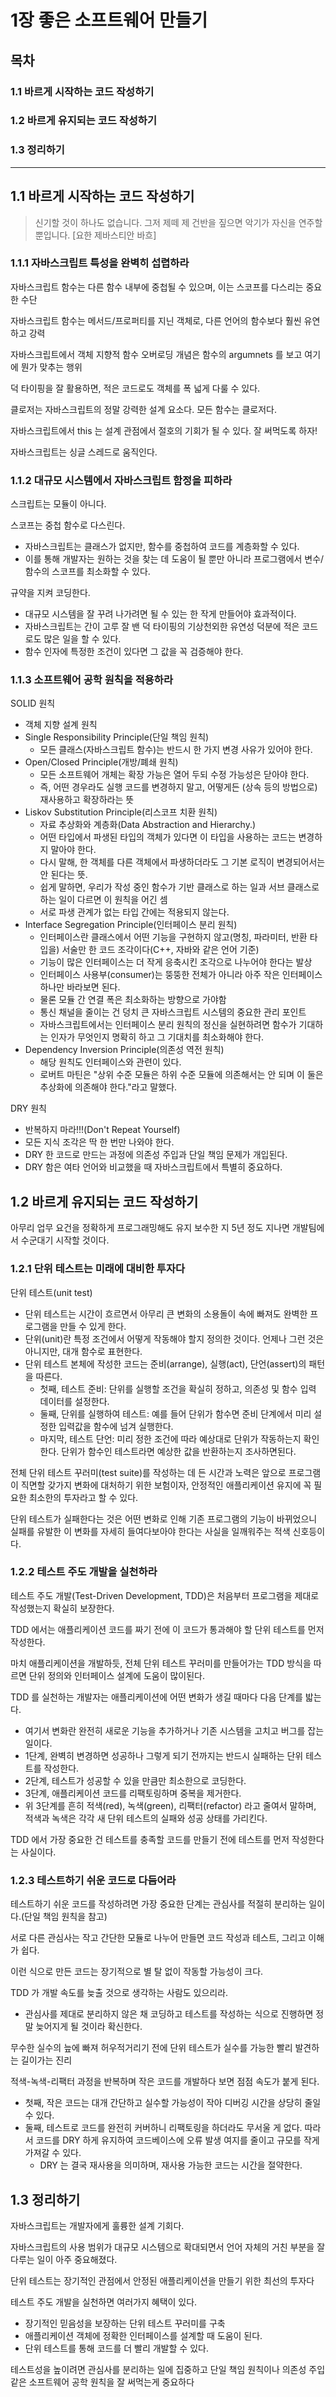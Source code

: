 # 1장 좋은 소프트웨어 만들기

## 목차

### 1.1 바르게 시작하는 코드 작성하기
### 1.2 바르게 유지되는 코드 작성하기
### 1.3 정리하기

---

## **1.1 바르게 시작하는 코드 작성하기**
> 신기할 것이 하나도 없습니다. 그저 제떼 제 건반을 짚으면 악기가 자신을 연주할 뿐입니다. [요한 제바스티안 바흐]

### **1.1.1 자바스크립트 특성을 완벽히 섭렵하라**

자바스크립트 함수는 다른 함수 내부에 중첩될 수 있으며, 이는 스코프를 다스리는 중요한 수단

자바스크립트 함수는 메서드/프로퍼티를 지닌 객체로, 다른 언어의 함수보다 훨씬 유연하고 강력

자바스크립트에서 객체 지향적 함수 오버로딩 개념은 함수의 argumnets 를 보고 여기에 뭔가 맞추는 행위

덕 타이핑을 잘 활용하면, 적은 코드로도 객체를 폭 넓게 다룰 수 있다.

클로저는 자바스크립트의 정말 강력한 설계 요소다. 모든 함수는 클로저다.

자바스크립트에서 this 는 설계 관점에서 절호의 기회가 될 수 있다. 잘 써먹도록 하자!

자바스크립트는 싱글 스레드로 움직인다.

### **1.1.2 대규모 시스템에서 자바스크립트 함정을 피하라**

스크립트는 모듈이 아니다.

스코프는 중첩 함수로 다스린다.
- 자바스크립트는 클래스가 없지만, 함수를 중첩하여 코드를 계층화할 수 있다.
- 이를 통해 개발자는 원하는 것을 찾는 데 도움이 될 뿐만 아니라 프로그램에서 변수/함수의 스코프를 최소화할 수 있다.

규약을 지켜 코딩한다.
- 대규모 시스템을 잘 꾸려 나가려면 될 수 있는 한 작게 만들어야 효과적이다.
- 자바스크립트는 간이 고루 잘 밴 덕 타이핑의 기상천외한 유연성 덕분에 적은 코드로도 많은 일을 할 수 있다.
- 함수 인자에 특정한 조건이 있다면 그 값을 꼭 검증해야 한다.

### **1.1.3 소프트웨어 공학 원칙을 적용하라**

SOLID 원칙
- 객체 지향 설계 원칙
- Single Responsibility Principle(단일 책임 원칙)
  - 모든 클래스(자바스크립트 함수)는 반드시 한 가지 변경 사유가 있어야 한다.
- Open/Closed Principle(개방/폐쇄 원칙)
  - 모든 소프트웨어 개체는 확장 가능은 열어 두되 수정 가능성은 닫아야 한다.
  - 즉, 어떤 경우라도 실행 코드를 변경하지 말고, 어떻게든 (상속 등의 방법으로) 재사용하고 확장하라는 뜻
- Liskov Substitution Principle(리스코프 치환 원칙)
  - 자료 추상화와 계층화(Data Abstraction and Hierarchy.)
  - 어떤 타입에서 파생된 타입의 객체가 있다면 이 타입을 사용하는 코드는 변경하지 말아야 한다.
  - 다시 말해, 한 객체를 다른 객체에서 파생하더라도 그 기본 로직이 변경되어서는 안 된다는 뜻.
  - 쉽게 말하면, 우리가 작성 중인 함수가 기반 클래스로 하는 일과 서브 클래스로 하는 일이 다르면 이 원칙을 어긴 셈
  - 서로 파생 관계가 없는 타입 간에는 적용되지 않는다.
- Interface Segregation Principle(인터페이스 분리 원칙)
  - 인터페이스란 클래스에서 어떤 기능을 구현하지 않고(명칭, 파라미터, 반환 타입을) 서술만 한 코드 조각이다(C++, 자바와 같은 언어 기준)
  - 기능이 많은 인터페이스는 더 작게 응축시킨 조각으로 나누어야 한다는 발상
  - 인터페이스 사용부(consumer)는 뚱뚱한 전체가 아니라 아주 작은 인터페이스 하나만 바라보면 된다.
  - 물론 모듈 간 연결 폭은 최소화하는 방향으로 가야함
  - 통신 채널을 줄이는 건 덩치 큰 자바스크립트 시스템의 중요한 관리 포인트
  - 자바스크립트에서는 인터페이스 분리 원칙의 정신을 실현하려면 함수가 기대하는 인자가 무엇인지 명확히 하고 그 기대치를 최소화해야 한다.
- Dependency Inversion Principle(의존성 역전 원칙)
  - 해당 원칙도 인터페이스와 관련이 있다.
  - 로버트 마틴은 "상위 수준 모듈은 하위 수준 모듈에 의존해서는 안 되며 이 둘은 추상화에 의존해야 한다."라고 말했다.


DRY 원칙
- 반복하지 마라!!!(Don't Repeat Yourself)
- 모든 지식 조각은 딱 한 번만 나와야 한다.
- DRY 한 코드로 만드는 과정에 의존성 주입과 단일 책임 문제가 개입된다.
- DRY 함은 여타 언어와 비교했을 때 자바스크립트에서 특별히 중요하다.

## **1.2 바르게 유지되는 코드 작성하기**
아무리 업무 요건을 정확하게 프로그래밍해도 유지 보수한 지 5년 정도 지나면 개발팀에서 수군대기 시작할 것이다.

### **1.2.1 단위 테스트는 미래에 대비한 투자다**
단위 테스트(unit test)
- 단위 테스트는 시간이 흐르면서 아무리 큰 변화의 소용돌이 속에 빠져도 완벽한 프로그램을 만들 수 있게 한다.
- 단위(unit)란 특정 조건에서 어떻게 작동해야 할지 정의한 것이다. 언제나 그런 것은 아니지만, 대개 함수로 표현한다.
- 단위 테스트 본체에 작성한 코드는 준비(arrange), 실행(act), 단언(assert)의 패턴을 따른다.
  - 첫째, 테스트 준비: 단위를 실행할 조건을 확실히 정하고, 의존성 및 함수 입력 데이터를 설정한다.
  - 둘째, 단위를 실행하여 테스트: 예를 들어 단위가 함수면 준비 단계에서 미리 설정한 입력값을 함수에 넘겨 실행한다.
  - 마지막, 테스트 단언: 미리 정한 조건에 따라 예상대로 단위가 작동하는지 확인한다. 단위가 함수인 테스트라면 예상한 값을 반환하는지 조사하면된다.

전체 단위 테스트 꾸러미(test suite)를 작성하는 데 든 시간과 노력은 앞으로 프로그램이 직면할 갖가지 변화에 대처하기 위한 보험이자, 안정적인 애플리케이션 유지에 꼭 필요한 최소한의 투자라고 할 수 있다.

단위 테스트가 실패한다는 것은 어떤 변화로 인해 기존 프로그램의 기능이 바뀌었으니 실패를 유발한 이 변화를 자세히 들여다보아야 한다는 사실을 일깨워주는 적색 신호등이다.

### **1.2.2 테스트 주도 개발을 실천하라**
테스트 주도 개발(Test-Driven Development, TDD)은 처음부터 프로그램을 제대로 작성했는지 확실히 보장한다.

TDD 에서는 애플리케이션 코드를 짜기 전에 이 코드가 통과해야 할 단위 테스트를 먼저 작성한다.

마치 애플리케이션을 개발하듯, 전체 단위 테스트 꾸러미를 만들어가는 TDD 방식을 따르면 단위 정의와 인터페이스 설계에 도움이 많이된다.

TDD 를 실천하는 개발자는 애플리케이션에 어떤 변화가 생길 때마다 다음 단계를 밟는다.
- 여기서 변화란 완전히 새로운 기능을 추가하거나 기존 시스템을 고치고 버그를 잡는 일이다.
- 1단계, 완벽히 변경하면 성공하나 그렇게 되기 전까지는 반드시 실패하는 단위 테스트를 작성한다.
- 2단계, 테스트가 성공할 수 있을 만큼만 최소한으로 코딩한다.
- 3단계, 애플리케이션 코드를 리팩토링하며 중복을 제거한다.
- 위 3단계를 흔히 적색(red), 녹색(green), 리팩터(refactor) 라고 줄여서 말하며, 적색과 녹색은 각각 새 단위 테스트의 실패와 성공 상태를 가리킨다.

TDD 에서 가장 중요한 건 테스트를 충족할 코드를 만들기 전에 테스트를 먼저 작성한다는 사실이다.

### **1.2.3 테스트하기 쉬운 코드로 다듬어라**
테스트하기 쉬운 코드를 작성하려면 가장 중요한 단계는 관심사를 적절히 분리하는 일이다.(단일 책임 원칙을 참고)

서로 다른 관심사는 작고 간단한 모듈로 나누어 만들면 코드 작성과 테스트, 그리고 이해가 쉽다.

이런 식으로 만든 코드는 장기적으로 별 탈 없이 작동할 가능성이 크다.

TDD 가 개발 속도를 늦출 것으로 생각하는 사람도 있으리라.
- 관심사를 제대로 분리하지 않은 채 코딩하고 테스트를 작성하는 식으로 진행하면 정말 늦어지게 될 것이라 확신한다.

무수한 실수의 늪에 빠져 허우적거리기 전에 단위 테스트가 실수를 가능한 빨리 발견하는 길이가는 진리

적색-녹색-리팩터 과정을 반복하며 작은 코드를 개발하다 보면 점점 속도가 붙게 된다.
- 첫째, 작은 코드는 대개 간단하고 실수할 가능성이 작아 디버깅 시간을 상당히 줄일 수 있다.
- 둘째, 테스트로 코드를 완전히 커버하니 리팩토링을 하더라도 무서울 게 없다. 따라서 코드를 DRY 하게 유지하여 코드베이스에 오류 발생 여지를 줄이고 규모를 작게 가져갈 수 있다.
  - DRY 는 결국 재사용을 의미하며, 재사용 가능한 코드는 시간을 절약한다.

## **1.3 정리하기**
자바스크립트는 개발자에게 훌륭한 설계 기회다.

자바스크립트의 사용 범위가 대규모 시스템으로 확대되면서 언어 자체의 거친 부분을 잘 다루는 일이 아주 중요해졌다.

단위 테스트는 장기적인 관점에서 안정된 애플리케이션을 만들기 위한 최선의 투자다

테스트 주도 개발을 실천하면 여러가지 혜택이 있다.
- 장기적인 믿음성을 보장하는 단위 테스트 꾸러미를 구축
- 애플리케이션 객체에 정확한 인터페이스를 설계할 때 도움이 된다.
- 단위 테스트를 통해 코드를 더 빨리 개발할 수 있다.

테스트성을 높이려면 관심사를 분리하는 일에 집중하고 단일 책임 원칙이나 의존성 주입 같은 소프트웨어 공학 원칙을 잘 써먹는게 중요하다